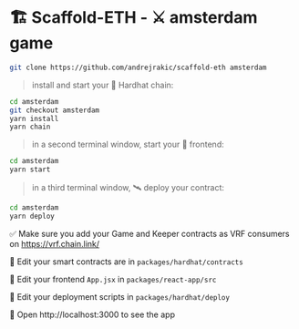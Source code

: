 # 🏗 Scaffold-ETH - ⚔️ amsterdam game


```bash
git clone https://github.com/andrejrakic/scaffold-eth amsterdam
```

> install and start your 👷‍ Hardhat chain:

```bash
cd amsterdam
git checkout amsterdam
yarn install
yarn chain
```

> in a second terminal window, start your 📱 frontend:

```bash
cd amsterdam
yarn start
```

> in a third terminal window, 🛰 deploy your contract:

```bash
cd amsterdam
yarn deploy
```

✅ Make sure you add your Game and Keeper contracts as VRF consumers on https://vrf.chain.link/










🔏 Edit your smart contracts are in `packages/hardhat/contracts`

📝 Edit your frontend `App.jsx` in `packages/react-app/src`

💼 Edit your deployment scripts in `packages/hardhat/deploy`

📱 Open http://localhost:3000 to see the app
